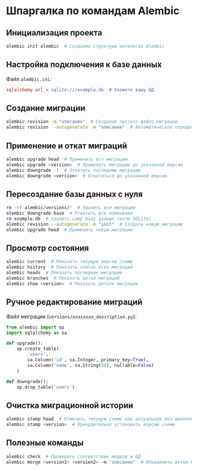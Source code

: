 # Шпаргалка по командам Alembic

## Инициализация проекта
```sh
alembic init alembic  # Создание структуры каталогов Alembic
```

## Настройка подключения к базе данных
Файл `alembic.ini`:
```ini
sqlalchemy.url = sqlite:///example.db  # Укажите вашу БД
```

## Создание миграции
```sh
alembic revision -m "описание"  # Создание пустого файла миграции
alembic revision --autogenerate -m "описание"  # Автоматическое определение изменений
```

## Применение и откат миграций
```sh
alembic upgrade head  # Применить все миграции
alembic upgrade <version>  # Применить миграцию до указанной версии
alembic downgrade -1  # Откатить последнюю миграцию
alembic downgrade <version>  # Откатиться до указанной версии
```

## Пересоздание базы данных с нуля
```sh
rm -rf alembic/versions/*  # Удалить все миграции
alembic downgrade base  # Откатить все изменения
rm example.db  # Удалить саму базу данных (если SQLite)
alembic revision --autogenerate -m "init"  # Создать новую миграцию
alembic upgrade head  # Применить новую миграцию
```

## Просмотр состояния
```sh
alembic current  # Показать текущую версию схемы
alembic history  # Показать список всех миграций
alembic heads  # Показать последние миграции
alembic branches  # Показать ветки миграций
alembic show <version>  # Показать детали миграции
```

## Ручное редактирование миграций
Файл миграции (`versions/xxxxxxxx_description.py`):
```python
from alembic import op
import sqlalchemy as sa

def upgrade():
    op.create_table(
        'users',
        sa.Column('id', sa.Integer, primary_key=True),
        sa.Column('name', sa.String(50), nullable=False)
    )

def downgrade():
    op.drop_table('users')
```

## Очистка миграционной истории
```sh
alembic stamp head  # Отметить текущую схему как актуальную без выполнения миграций
alembic stamp <version>  # Принудительно установить версию схемы
```

## Полезные команды
```sh
alembic check  # Проверить соответствие модели и БД
alembic merge <version1> <version2> -m "описание"  # Объединить ветки миграций
```

